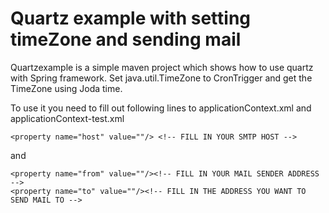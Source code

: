 Quartz example with setting timeZone and sending mail
=============

Quartzexample is a simple maven project which shows how to use quartz with Spring framework.
Set java.util.TimeZone to CronTrigger and get the TimeZone using Joda time.

To use it you need to fill out following lines to applicationContext.xml and applicationContext-test.xml

`<property name="host" value=""/> <!-- FILL IN YOUR SMTP HOST -->`

and

`<property name="from" value=""/><!-- FILL IN YOUR MAIL SENDER ADDRESS -->`  
`<property name="to" value=""/><!-- FILL IN THE ADDRESS YOU WANT TO SEND MAIL TO -->`

